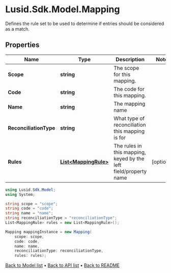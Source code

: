 # Lusid.Sdk.Model.Mapping
Defines the rule set to be used to determine if entries should be considered as a match.

## Properties

Name | Type | Description | Notes
------------ | ------------- | ------------- | -------------
**Scope** | **string** | The scope for this mapping. | 
**Code** | **string** | The code for this mapping. | 
**Name** | **string** | The mapping name | 
**ReconciliationType** | **string** | What type of reconciliation this mapping is for | 
**Rules** | [**List&lt;MappingRule&gt;**](MappingRule.md) | The rules in this mapping, keyed by the left field/property name | [optional] 

```csharp
using Lusid.Sdk.Model;
using System;

string scope = "scope";
string code = "code";
string name = "name";
string reconciliationType = "reconciliationType";
List<MappingRule> rules = new List<MappingRule>();

Mapping mappingInstance = new Mapping(
    scope: scope,
    code: code,
    name: name,
    reconciliationType: reconciliationType,
    rules: rules);
```

[Back to Model list](../README.md#documentation-for-models) &#8226; [Back to API list](../README.md#documentation-for-api-endpoints) &#8226; [Back to README](../README.md)
